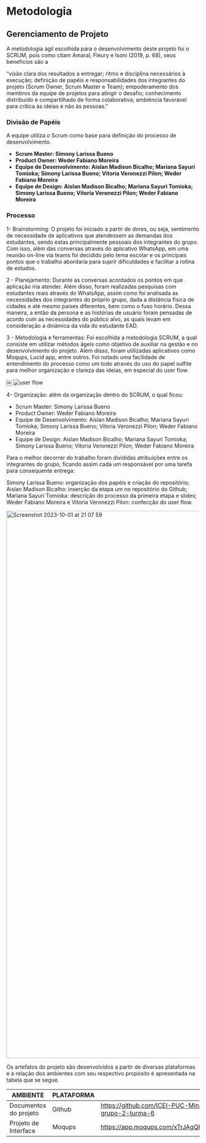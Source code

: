 
# Metodologia

## Gerenciamento de Projeto
A metodologia ágil escolhida para o desenvolvimento deste projeto foi o SCRUM, pois como citam Amaral, Fleury e Isoni (2019, p. 68), seus benefícios são a

“visão clara dos resultados a entregar; ritmo e disciplina necessários à execução; definição de papéis e responsabilidades dos integrantes do projeto (Scrum Owner, Scrum Master e Team); empoderamento dos membros da equipe de projetos para atingir o desafio; conhecimento distribuído e compartilhado de forma colaborativa; ambiência favorável para crítica às ideias e não às pessoas.”

### Divisão de Papéis

A equipe utiliza o Scrum como base para definição do processo de desenvolvimento.

- **Scrum Master: Simony Larissa Bueno**
- **Product Owner: Weder Fabiano Moreira**
- **Equipe de Desenvolvimento: Aislan Madison Bicalho; Mariana Sayuri Tomioka; Simony Larissa Bueno; Vitoria Veronezzi Pilon; Weder Fabiano Moreira**
- **Equipe de Design: Aislan Madison Bicalho; Mariana Sayuri Tomioka; Simony Larissa Bueno; Vitoria Veronezzi Pilon; Weder Fabiano Moreira**



### Processo
1- Brainstorming: O projeto foi iniciado a partir de dores, ou seja, sentimento de necessidade de aplicativos que atendessem as demandas dos estudantes, sendo estas principalmente pessoais dos integrantes do grupo. Com isso, além das conversas através do aplicativo WhatsApp, em uma reunião on-line via teams foi decidido pelo tema escolar e os principais pontos que o trabalho abordaria para suprir dificuldades e facilitar a rotina de estudos.

2 - Planejamento: Durante as conversas acordados os pontos em que aplicação iria atender. Além disso, foram realizadas pesquisas com estudantes reais através do WhatsApp, assim como foi analisada as necessidades dos integrantes do próprio grupo, dada a distância física de cidades e até mesmo países diferentes, bem como o fuso horário. Dessa maneira, a então da persona e as histórias de usuário foram pensadas de acordo com as necessidades do público alvo, as quais levam em consideração a dinâmica da vida do estudante EAD.

3 - Metodologia e ferramentas:  Foi escolhida a metodologia SCRUM, a qual consiste em utilizar métodos ágeis como objetivo de auxiliar na gestão e no desenvolvimento do projeto. Além disso, foram utilizadas aplicativos como Moqups, Lucid app, entre outros. Foi notado uma facilidade de entendimento do processo como um todo através do uso do papel sulfite para melhor organização e clareza das ideias, em especial do user flow.

￼
![user flow](https://github.com/ICEI-PUC-Minas-PMV-ADS/pmv-ads-2023-2-e1-proj-web-t6-grupo-2-turma-6/assets/145720675/2f7ff08b-91ba-4e5a-8819-5a74df2dc6fd)



4-  Organização: além da organização dentro do SCRUM, o qual ficou:

* Scrum Master: Simony Larissa Bueno
* Product Owner: Weder Fabiano Moreira
* Equipe de Desenvolvimento: Aislan Madison Bicalho; Mariana Sayuri Tomioka; Simony Larissa Bueno; Vitoria Veronezzi Pilon; Weder Fabiano Moreira
* Equipe de Design: Aislan Madison Bicalho; Mariana Sayuri Tomioka; Simony Larissa Bueno; Vitoria Veronezzi Pilon; Weder Fabiano Moreira 

Para o melhor decorrer do trabalho foram divididas atribuições entre os integrantes do grupo, ficando assim cada um responsável por uma tarefa para consequente entrega:

Simony Larissa Bueno: organização dos papéis e criação do repositório;
Aislan Madison Bicalho: inserção da etapa um no repositório do Github;
Mariana Sayuri Tomioka: descrição do processo da primeira etapa e slides;
Weder Fabiano Moreira e Vitoria Veronezzi Pilon: confecção do user flow. 

<img width="1427" alt="Screenshot 2023-10-01 at 21 07 59" src="https://github.com/ICEI-PUC-Minas-PMV-ADS/pmv-ads-2023-2-e1-proj-web-t6-grupo-2-turma-6/assets/145685489/b44b91c9-9906-4fb6-8d70-4237513361cb">





Os artefatos do projeto são desenvolvidos a partir de diversas plataformas e a relação dos ambientes com seu respectivo propósito é apresentada na tabela que se segue.

| AMBIENTE                            | PLATAFORMA                         | LINK DE ACESSO                         |
|-------------------------------------|------------------------------------|----------------------------------------|
| Documentos do projeto               |Github                              |https://github.com/ICEI-PUC-Minas-PMV-ADS/pmv-ads-2023-2-e1-proj-web-t6-grupo-2-turma-6                                                             |
| Projeto de Interface                | Moqups                  |                     https://app.moqups.com/xTrJAgQRbbTOddb4KSMRDzUA0GYJrX2F/edit/page/a6e15c8ff                          |


